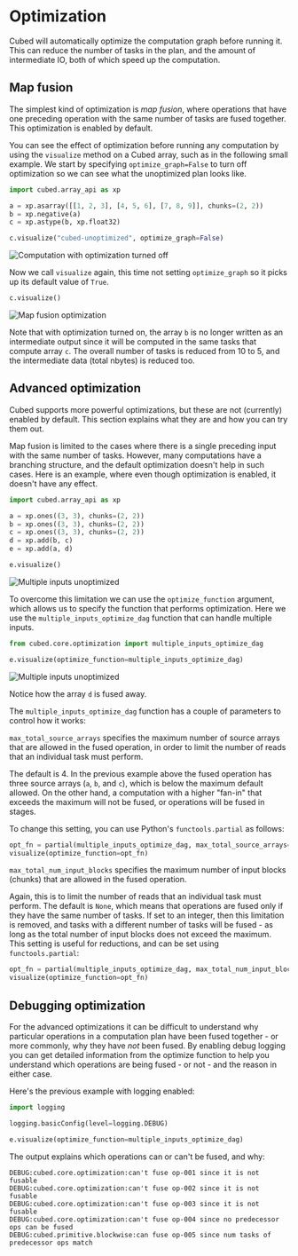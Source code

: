 # Optimization

Cubed will automatically optimize the computation graph before running it. This can reduce the number of tasks in the plan, and the amount of intermediate IO, both of which speed up the computation.

## Map fusion

The simplest kind of optimization is _map fusion_, where operations that have one preceding operation with the same number of tasks are fused together. This optimization is enabled by default.

You can see the effect of optimization before running any computation by using the `visualize` method on a Cubed array, such as in the following small example. We start by specifying `optimize_graph=False` to turn off optimization so we can see what the unoptimized plan looks like.

```python
import cubed.array_api as xp

a = xp.asarray([[1, 2, 3], [4, 5, 6], [7, 8, 9]], chunks=(2, 2))
b = xp.negative(a)
c = xp.astype(b, xp.float32)

c.visualize("cubed-unoptimized", optimize_graph=False)
```

![Computation with optimization turned off](../images/optimization_turned_off.svg)

Now we call `visualize` again, this time not setting `optimize_graph` so it picks up its default value of `True`.

```python
c.visualize()
```

![Map fusion optimization](../images/optimization_map_fusion.svg)

Note that with optimization turned on, the array `b` is no longer written as an intermediate output since it will be computed in the same tasks that compute array `c`. The overall number of tasks is reduced from 10 to 5, and the intermediate data (total nbytes) is reduced too.

## Advanced optimization

Cubed supports more powerful optimizations, but these are not (currently) enabled by default. This section explains what they are and how you can try them out.

Map fusion is limited to the cases where there is a single preceding input with the same number of tasks. However, many computations have a branching structure, and the default optimization doesn't help in such cases. Here is an example, where even though optimization is enabled, it doesn't have any effect.

```python
import cubed.array_api as xp

a = xp.ones((3, 3), chunks=(2, 2))
b = xp.ones((3, 3), chunks=(2, 2))
c = xp.ones((3, 3), chunks=(2, 2))
d = xp.add(b, c)
e = xp.add(a, d)

e.visualize()
```

![Multiple inputs unoptimized](../images/optimization_multiple_inputs_unoptimized.svg)

To overcome this limitation we can use the `optimize_function` argument, which allows us to specify the function that performs optimization. Here we use the `multiple_inputs_optimize_dag` function that can handle multiple inputs.

```python
from cubed.core.optimization import multiple_inputs_optimize_dag

e.visualize(optimize_function=multiple_inputs_optimize_dag)
```

![Multiple inputs unoptimized](../images/optimization_multiple_inputs.svg)

Notice how the array `d` is fused away.

The `multiple_inputs_optimize_dag` function has a couple of parameters to control how it works:

`max_total_source_arrays` specifies the maximum number of source arrays that are allowed in the fused operation, in order to limit the number of reads that an individual task must perform.

The default is 4. In the previous example above the fused operation has three source arrays (`a`, `b`, and `c`), which is below the maximum default allowed. On the other hand, a computation with a higher "fan-in" that exceeds the maximum will not be fused, or operations will be fused in stages.

To change this setting, you can use Python's `functools.partial` as follows:

```python
opt_fn = partial(multiple_inputs_optimize_dag, max_total_source_arrays=8)
visualize(optimize_function=opt_fn)
```

`max_total_num_input_blocks` specifies the maximum number of input blocks (chunks) that are allowed in the fused operation.

Again, this is to limit the number of reads that an individual task must perform. The default is `None`, which means that operations are fused only if they have the same number of tasks. If set to an integer, then this limitation is removed, and tasks with a different number of tasks will be fused - as long as the total number of input blocks does not exceed the maximum. This setting is useful for reductions, and can be set using `functools.partial`:

```python
opt_fn = partial(multiple_inputs_optimize_dag, max_total_num_input_blocks=10)
visualize(optimize_function=opt_fn)
```

## Debugging optimization

For the advanced optimizations it can be difficult to understand why particular operations in a computation plan have been fused together - or more commonly, why they have *not* been fused. By enabling debug logging you can get detailed information from the optimize function to help you understand which operations are being fused - or not - and the reason in either case.

Here's the previous example with logging enabled:

```python
import logging

logging.basicConfig(level=logging.DEBUG)

e.visualize(optimize_function=multiple_inputs_optimize_dag)
```

The output explains which operations can or can't be fused, and why:

```
DEBUG:cubed.core.optimization:can't fuse op-001 since it is not fusable
DEBUG:cubed.core.optimization:can't fuse op-002 since it is not fusable
DEBUG:cubed.core.optimization:can't fuse op-003 since it is not fusable
DEBUG:cubed.core.optimization:can't fuse op-004 since no predecessor ops can be fused
DEBUG:cubed.primitive.blockwise:can fuse op-005 since num tasks of predecessor ops match
```
